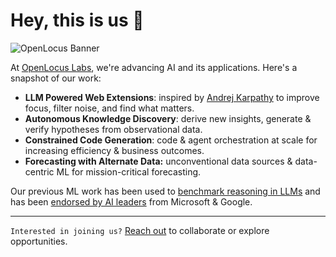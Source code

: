 # Hey, this is us 👋
![OpenLocus Banner](https://github.com/openlocus/.github/assets/948291/d29090ca-e1b8-4783-a32c-324439a8e725)

At [OpenLocus Labs](https://openlocus.ai/), we're advancing AI and its applications. Here's a snapshot of our work:

- **LLM Powered Web Extensions**: inspired by [Andrej Karpathy](https://twitter.com/karpathy/status/1715806187663585287) to improve focus, filter noise, and find what matters.
- **Autonomous Knowledge Discovery**: derive new insights, generate & verify hypotheses from observational data.
- **Constrained Code Generation**: code & agent orchestration at scale for increasing efficiency & business outcomes.
- **Forecasting with Alternate Data:** unconventional data sources & data-centric ML for mission-critical forecasting.

Our previous ML work has been used to [benchmark reasoning in LLMs](https://blog.research.google/2022/05/language-models-perform-reasoning-via.html) and has been [endorsed by AI leaders](https://www.practicalnlp.ai/#testimonials) from Microsoft & Google. 

-----

`Interested in joining us?` [Reach out](mailto:harshit@openlocus.dev) to collaborate or explore opportunities.
